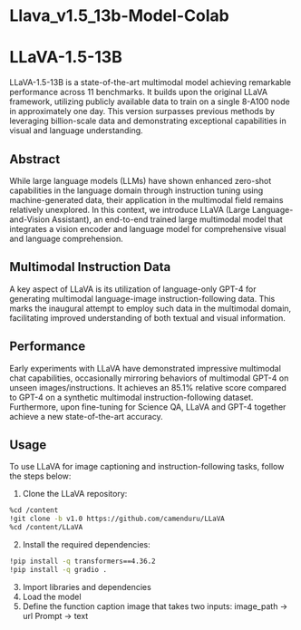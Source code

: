 # Llava_v1.5_13b-Model-Colab

# LLaVA-1.5-13B

LLaVA-1.5-13B is a state-of-the-art multimodal model achieving remarkable performance across 11 benchmarks. It builds upon the original LLaVA framework, utilizing publicly available data to train on a single 8-A100 node in approximately one day. This version surpasses previous methods by leveraging billion-scale data and demonstrating exceptional capabilities in visual and language understanding.

## Abstract

While large language models (LLMs) have shown enhanced zero-shot capabilities in the language domain through instruction tuning using machine-generated data, their application in the multimodal field remains relatively unexplored. In this context, we introduce LLaVA (Large Language-and-Vision Assistant), an end-to-end trained large multimodal model that integrates a vision encoder and language model for comprehensive visual and language comprehension.

## Multimodal Instruction Data

A key aspect of LLaVA is its utilization of language-only GPT-4 for generating multimodal language-image instruction-following data. This marks the inaugural attempt to employ such data in the multimodal domain, facilitating improved understanding of both textual and visual information.

## Performance

Early experiments with LLaVA have demonstrated impressive multimodal chat capabilities, occasionally mirroring behaviors of multimodal GPT-4 on unseen images/instructions. It achieves an 85.1% relative score compared to GPT-4 on a synthetic multimodal instruction-following dataset. Furthermore, upon fine-tuning for Science QA, LLaVA and GPT-4 together achieve a new state-of-the-art accuracy.

## Usage

To use LLaVA for image captioning and instruction-following tasks, follow the steps below:

1. Clone the LLaVA repository:

```bash
%cd /content
!git clone -b v1.0 https://github.com/camenduru/LLaVA
%cd /content/LLaVA
```


2. Install the required dependencies:
```bash
!pip install -q transformers==4.36.2
!pip install -q gradio .
```

3. Import libraries and dependencies
4. Load the model
5. Define the function caption image that takes two inputs:
   image_path -> url
   Prompt -> text
   
